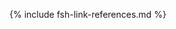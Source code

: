 [USCoreConditionEncounterDiagnosis]: http://hl7.org/fhir/us/core/STU5.0.1/StructureDefinition-us-core-condition-encounter-diagnosis.html
[USCoreConditionProblemsandHealthConcerns]: http://hl7.org/fhir/us/core/STU5.0.1/StructureDefinition-us-core-condition-problems-health-concerns.html
[USCoreLocation]: http://hl7.org/fhir/us/core/STU5.0.1/StructureDefinition-us-core-location.html
[USCoreOrganization]: http://hl7.org/fhir/us/core/STU5.0.1/StructureDefinition-us-core-organization.html
[USCorePatient]: http://hl7.org/fhir/us/core/STU5.0.1/StructureDefinition-us-core-patient.html
[USCorePractitioner]: http://hl7.org/fhir/us/core/STU5.0.1/StructureDefinition-us-core-practitioner.html
[USCorePractitionerRole]: http://hl7.org/fhir/us/core/STU5.0.1/StructureDefinition-us-core-practitionerrole.html
[QuestionnaireResponse]: http://hl7.org/fhir/R4/questionnaireresponse.html
[PartialDatesAndTimes]: https://hl7.org/fhir/us/vr-common-library/2024Jan/usage.html#partial-dates-and-times
[note on Child and Decedent Fetus name]: usage.html#child-and-decedent-fetus-name
[note on birth date and time]: https://hl7.org/fhir/us/vr-common-library/2024Jan/usage.html#birth-date-and-time
[note on patient gender]: https://hl7.org/fhir/us/vr-common-library/2024Jan/usage.html#gender
[note on patient transfers]: usage.html#mother-or-infant-transferred
[CityCodes]: https://hl7.org/fhir/us/vr-common-library/2024Jan/usage.html#city-codes
[CountyCodes]: https://hl7.org/fhir/us/vr-common-library/2024Jan/usage.html#county-codes
[StateLiterals]: https://hl7.org/fhir/us/vr-common-library/2024Jan/usage.html#state-literals
[CountryLiterals]: https://hl7.org/fhir/us/vr-common-library/2024Jan/usage.html#country-literals
[note on missing data]: usage.html#specifying-none-of-the-above-and-missing-data
[note on missing abnormal conditions of newborn data]: usage.html#abnormal-conditions-of-newborn
[note on missing maternal morbidity data]: usage.html#maternal-morbidities
[note on missing characteristics of labor and delivery data]: usage.html#characteristics-of-labor-and-delivery
[note on missing pregnancy risk factors data]: usage.html#pregnancy-risk-factors
[note on missing congenital anomaly data]: usage.html#congenital-anomalies-of-newborn
[note on missing infections present data]: usage.html#infection-present-during-pregnancy
[note on missing method of delivery data]: usage.html#method-of-delivery
[note on missing obstetric procedures data]: usage.html#obstetric-procedures
[use cases]: use_cases.html
[Categories]: categories.html 
[categories]: categories.html 
[Change Log]: change_log.html
[Changes Between Versions]: content-transitions.html
[Handling of edit flags]: usage.html#handling-of-edit-flags
[Birth and Fetal Death Vital Reporting]: bfdr_index.html
[Vital Records Common Library]: vrcl_index.html
[Medicolegal Death Investigation]: mdi_index.html
[Vital Records Death Reporting]: vrdr_index.html
[PHVS_Occupation_CDC_Census2010VS]: https://phinvads.cdc.gov/vads/ViewValueSet.action?oid=2.16.840.1.114222.4.11.7186
[PHVS_Industry_CDC_Census2010VS]: https://phinvads.cdc.gov/vads/ViewValueSet.action?oid=2.16.840.1.114222.4.11.7187
[PHVS_Occupation_CDC_Census2012VS]: https://phinvads.cdc.gov/vads/ViewValueSet.action?oid=2.16.840.1.114222.4.11.8026
[PHVS_Industry_CDC_Census2012VS]: https://phinvads.cdc.gov/vads/ViewValueSet.action?oid=2.16.840.1.114222.4.11.8027
[PHVS_Occupation_CDC_Census2018VS]: https://phinvads.cdc.gov/vads/ViewValueSet.action?oid=2.16.840.1.114222.4.11.8065
[PHVS_Industry_CDC_Census2018VS]: https://phinvads.cdc.gov/vads/ViewValueSet.action?oid=2.16.840.1.114222.4.11.8066
[ACMESystemRejectVS]: ValueSet-vrdr-system-reject-vs.html
[VRFM]: https://build.fhir.org/ig/nightingaleproject/vital_records_fhir_messaging_ig/message.html#successful-death-record-submission
[HL7EncounterAdmitSourceVS]: http://hl7.org/fhir/ValueSet/encounter-admit-source
[USCoreDischargeDispositionVS]: http://hl7.org/fhir/us/core/ValueSet/us-core-discharge-disposition
[USCoreBirthSexVS]: http://hl7.org/fhir/us/core/ValueSet/birthsex
{% include fsh-link-references.md %} 
<!--- Extensions -->
[patient-birthPlace]: http://hl7.org/fhir/extensions/StructureDefinition-patient-birthPlace.html
[liveBirthCertificateNumber]: StructureDefinition-Extension-live-birth-certificate-number.html
[fetalDeathReportNumber]: StructureDefinition-Extension-fetal-death-report-number.html
[liveBirthLocalFileNumber]: StructureDefinition-Extension-live-birth-local-file-number.html
[fetalDeathLocalFileNumber]: StructureDefinition-Extension-fetal-death-local-file-number.html
[patient-birthTime]: http://hl7.org/fhir/extensions/StructureDefinition-patient-birthTime.html
[birthsex]: http://hl7.org/fhir/us/core/STU5.0.1/StructureDefinition-us-core-birthsex.html
[cityCode]: https://hl7.org/fhir/us/vr-common-library/2024Jan/StructureDefinition-CityCode.html
[countyCode]: https://hl7.org/fhir/us/vr-common-library/2024Jan/StructureDefinition-DistrictCode.html
[bypassEditFlag]: https://hl7.org/fhir/us/vr-common-library/2024Jan/StructureDefinition-BypassEditFlag.html
[patient-multipleBirthTotal]: http://hl7.org/fhir/extensions/StructureDefinition-patient-multipleBirthTotal.html
[parentReportedAgeAtDelivery]: https://hl7.org/fhir/us/vr-common-library/2024Jan/StructureDefinition-Extension-reported-parent-age-at-delivery-vr.html
[dateReceivedByRegistrar]: StructureDefinition-Extension-date-received-by-registrar.html
[stnum]: https://hl7.org/fhir/us/vr-common-library/2024Jan/StructureDefinition-StreetNumber.html
[predir]: https://hl7.org/fhir/us/vr-common-library/2024Jan/StructureDefinition-PreDirectional.html
[stname]: https://hl7.org/fhir/us/vr-common-library/2024Jan/StructureDefinition-StreetName.html
[stdesig]: https://hl7.org/fhir/us/vr-common-library/2024Jan/StructureDefinition-StreetDesignator.html
[postdir]: https://hl7.org/fhir/us/vr-common-library/2024Jan/StructureDefinition-PostDirectional.html
[unitnum]: https://hl7.org/fhir/us/vr-common-library/2024Jan/StructureDefinition-UnitOrAptNumber.html
[dateFiledByRegistrar]: StructureDefinition-Extension-date-filed-by-registrar.html
[roleVitalRecords]: https://hl7.org/fhir/us/vr-common-library/2024Jan/StructureDefinition-Extension-role-vr.html
[withinCityLimitsIndicator]: https://hl7.org/fhir/us/vr-common-library/2024Jan/StructureDefinition-Extension-within-city-limits-indicator-vr.html
[motherOrFather]: https://hl7.org/fhir/us/vr-common-library/2024Jan/StructureDefinition-Extension-role-vr.html
[JFI]: https://build.fhir.org/ig/HL7/vr-common-library//StructureDefinition-AuxiliaryStateIdentifier1.html
[birthPlace]: http://hl7.org/fhir/R4/extension-patient-birthplace.html
<!---from VRCL-->
[ObservationAutopsyPerformedIndicatorVitalRecords]: https://hl7.org/fhir/us/vr-common-library/2024Jan/StructureDefinition-Observation-autopsy-performed-indicator-vr.html
[ObservationCodedRaceAndEthnicityVitalRecords]: https://hl7.org/fhir/us/vr-common-library/2024Jan/StructureDefinition-coded-race-and-ethnicity-vr.html
[ObservationEducationLevelVitalRecords]: https://hl7.org/fhir/us/vr-common-library/2024Jan/StructureDefinition-Observation-education-level-vr.html
[ObservationEmergingIssuesVitalRecords]: https://hl7.org/fhir/us/vr-common-library/2024Jan/StructureDefinition-Observation-emerging-issues-vr.html
[ObservationInputRaceAndEthnicityVitalRecords]: https://hl7.org/fhir/us/vr-common-library/2024Jan/StructureDefinition-input-race-and-ethnicity-vr.html
[ObservationUsualWorkVitalRecords]: https://hl7.org/fhir/us/vr-common-library/2024Jan/StructureDefinition-Observation-usual-work-vr.html
[PatientChildVitalRecords]: https://hl7.org/fhir/us/vr-common-library/2024Jan/StructureDefinition-Patient-child-vr.html
[PatientMotherVitalRecords]: https://hl7.org/fhir/us/vr-common-library/2024Jan/StructureDefinition-Patient-mother-vr.html
[PatientVitalRecords]: https://hl7.org/fhir/us/vr-common-library/2024Jan/StructureDefinition-Patient-vr.html
[PractitionerVitalRecords]: https://hl7.org/fhir/us/vr-common-library/2024Jan/StructureDefinition-Practitioner-vr.html
[RelatedPersonFatherNaturalVitalRecords]: https://hl7.org/fhir/us/vr-common-library/2024Jan/StructureDefinition-RelatedPerson-father-natural-vr.html
[RelatedPersonFatherVitalRecords]: https://hl7.org/fhir/us/vr-common-library/2024Jan/StructureDefinition-RelatedPerson-father-vr.html
[RelatedPersonMotherVitalRecords]: https://hl7.org/fhir/us/vr-common-library/2024Jan/StructureDefinition-RelatedPerson-mother-vr.html
[RelatedPersonParentVitalRecords]: https://hl7.org/fhir/us/vr-common-library/2024Jan/StructureDefinition-RelatedPerson-parent-vr.html
[ExtensionDatePartAbsentReasonVitalRecords]: https://hl7.org/fhir/us/vr-common-library/2024Jan/StructureDefinition-ExtensionDatePartAbsentReasonVitalRecords.html
[ExtensionPartialDateTimeVitalRecords]: https://hl7.org/fhir/us/vr-common-library/2024Jan/StructureDefinition-ExtensionPartialDateTimeVitalRecords.html
[ExtensionPatientFetalDeathVitalRecords]: https://hl7.org/fhir/us/vr-common-library/2024Jan/StructureDefinition-Extension-patient-fetal-death-vr.html
[ExtensionRelatedpersonBirthplaceVitalRecords]: https://hl7.org/fhir/us/vr-common-library/2024Jan/StructureDefinition-Extension-relatedperson-birthplace-vr.html
[ExtensionRelatedPersonDeceasedVitalRecords]: https://hl7.org/fhir/us/vr-common-library/2024Jan/StructureDefinition-Extension-relatedperson-deceased-vr.html
[ExtensionWithinCityLimitsIndicatorVitalRecords]: https://hl7.org/fhir/us/vr-common-library/2024Jan/StructureDefinition-Extension-within-city-limits-indicator-vr.html
[ExtensionBypassEditFlagVitalRecords]: https://hl7.org/fhir/us/vr-common-library/2024Jan/StructureDefinition-BypassEditFlag.html
[ExtensionCityCodeVitalRecords]: https://hl7.org/fhir/us/vr-common-library/2024Jan/StructureDefinition-CityCode.html
[ExtensionDistrictCodeVitalRecords]: https://hl7.org/fhir/us/vr-common-library/2024Jan/StructureDefinition-DistrictCode.html
[ExtensionPartialDateVitalRecords]: https://hl7.org/fhir/us/vr-common-library/2024Jan/StructureDefinition-ExtensionPartialDateVitalRecords.html
[ExtensionPostDirectionalVitalRecords]: https://hl7.org/fhir/us/vr-common-library/2024Jan/StructureDefinition-PostDirectional.html
[ExtensionPreDirectionalVitalRecords]: https://hl7.org/fhir/us/vr-common-library/2024Jan/StructureDefinition-PreDirectional.html
[ExtensionReportedParentAgeAtDeliveryVitalRecords]: https://hl7.org/fhir/us/vr-common-library/2024Jan/StructureDefinition-Extension-reported-parent-age-at-delivery-vr.html
[ExtensionStreetDesignatorVitalRecords]: https://hl7.org/fhir/us/vr-common-library/2024Jan/StructureDefinition-StreetDesignator.html
[ExtensionStreetNameVitalRecords]: https://hl7.org/fhir/us/vr-common-library/2024Jan/StructureDefinition-StreetName.html
[ExtensionStreetNumberVitalRecords]: https://hl7.org/fhir/us/vr-common-library/2024Jan/StructureDefinition-StreetNumber.html
[ExtensionUnitOrAptNumberVitalRecords]: https://hl7.org/fhir/us/vr-common-library/2024Jan/StructureDefinition-UnitOrAptNumber.html
[CodeSystemCanadianProvincesVitalRecords]: https://hl7.org/fhir/us/vr-common-library/2024Jan/CodeSystem-CodeSystem-canadian-provinces-vr.html
[CodeSystemComponentVitalRecords]: https://hl7.org/fhir/us/vr-common-library/2024Jan/CodeSystem-codesystem-vr-component.html
[CodeSystemCountryCodeVitalRecords]: https://hl7.org/fhir/us/vr-common-library/2024Jan/CodeSystem-CodeSystem-country-code-vr.html
[CodeSystemHispanicOriginVitalRecords]: https://hl7.org/fhir/us/vr-common-library/2024Jan/CodeSystem-CodeSystem-hispanic-origin-vr.html
[CodeSystemIJEVitalRecords]: https://hl7.org/fhir/us/vr-common-library/2024Jan/CodeSystem-codesystem-ije-vr.html
[CodeSystemJurisdictionsVitalRecords]: https://hl7.org/fhir/us/vr-common-library/2024Jan/CodeSystem-CodeSystem-jurisdictions-vr.html
[CodeSystemMissingValueReasonVitalRecords]: https://hl7.org/fhir/us/vr-common-library/2024Jan/CodeSystem-CodeSystem-missing-value-reason-vr.html
[CodeSystemRaceCodeVitalRecords]: https://hl7.org/fhir/us/vr-common-library/2024Jan/CodeSystem-CodeSystem-race-code-vr.html
[CodeSystemRaceRecode40VitalRecords]: https://hl7.org/fhir/us/vr-common-library/2024Jan/CodeSystem-CodeSystem-race-recode-40-vr.html
[CodeSystemEditFlagsVitalRecords]: https://hl7.org/fhir/us/vr-common-library/2024Jan/CodeSystem-CodeSystem-vr-edit-flags.html
[CodeSystemLocalObservationsCodesVitalRecords]: https://hl7.org/fhir/us/vr-common-library/2024Jan/CodeSystem-CodeSystem-local-observation-codes-vr.html
[ValueSetBirthAttendantTitlesVitalRecords]: https://hl7.org/fhir/us/vr-common-library/2024Jan/ValueSet-ValueSet-birth-attendant-titles-vr.html
[ValueSetBirthplaceCountryVitalRecords]: https://hl7.org/fhir/us/vr-common-library/2024Jan/ValueSet-ValueSet-birthplace-country-vr.html
[ValueSetBirthSexChildVitalRecords]: https://hl7.org/fhir/us/vr-common-library/2024Jan/ValueSet-ValueSet-birth-sex-child-vr.html
[ValueSetBirthSexFetusVitalRecords]: https://hl7.org/fhir/us/vr-common-library/2024Jan/ValueSet-ValueSet-birth-sex-fetus-vr.html
[ValueSetEditBypass01234VitalRecords]: https://hl7.org/fhir/us/vr-common-library/2024Jan/ValueSet-valueset-edit-bypass-01234-vr.html
[ValueSetEducationLevelVitalRecords]: https://hl7.org/fhir/us/vr-common-library/2024Jan/ValueSet-ValueSet-education-level-vr.html
[ValueSetEducationLevelPersonVitalRecords]: https://hl7.org/fhir/us/vr-common-library/2024Jan/ValueSet-ValueSet-education-level-person-vr.html
[ValueSetCodedRaceAndEthnicityPersonVitalRecords]: https://hl7.org/fhir/us/vr-common-library/2024Jan/ValueSet-ValueSet-coded-race-and-ethnicity-person-vr.html
[ValueSetFatherRelationshipVitalRecords]: https://hl7.org/fhir/us/vr-common-library/2024Jan/ValueSet-ValueSet-father-relationship-vr.html
[ValueSetHispanicNoUnknownVitalRecords]: https://hl7.org/fhir/us/vr-common-library/2024Jan/ValueSet-ValueSet-hispanic-no-unknown-vr.html
[ValueSetHispanicOriginVitalRecords]: https://hl7.org/fhir/us/vr-common-library/2024Jan/ValueSet-ValueSet-hispanic-origin-vr.html
[ValueSetJurisdictionVitalRecords]: https://hl7.org/fhir/us/vr-common-library/2024Jan/ValueSet-ValueSet-jurisdiction-vr.html
[ValueSetInputRaceAndEthnicityPersonVitalRecords]: https://hl7.org/fhir/us/vr-common-library/2024Jan/ValueSet-ValueSet-input-race-and-ethnicity-person-vr.html
[ValueSetMotherRelationshipVitalRecords]: https://hl7.org/fhir/us/vr-common-library/2024Jan/ValueSet-ValueSet-mother-relationship-vr.html
[ValueSetMothersDateOfBirthEditFlagsVitalRecords]: https://hl7.org/fhir/us/vr-common-library/2024Jan/ValueSet-ValueSet-mothers-date-of-birth-edit-flags-vr.html
[ValueSetPluralityEditFlagsVitalRecords]: https://hl7.org/fhir/us/vr-common-library/2024Jan/ValueSet-ValueSet-plurality-edit-flags-vr.html
[ValueSetRaceCodeVitalRecords]: https://hl7.org/fhir/us/vr-common-library/2024Jan/ValueSet-ValueSet-race-code-vr.html
[ValueSetRaceMissingValueReasonVitalRecords]: https://hl7.org/fhir/us/vr-common-library/2024Jan/ValueSet-ValueSet-race-missing-value-reason-vr.html
[ValueSetRaceRecode40VitalRecords]: https://hl7.org/fhir/us/vr-common-library/2024Jan/ValueSet-ValueSet-race-recode-40-vr.html
[ValueSetResidenceCountryVitalRecords]: https://hl7.org/fhir/us/vr-common-library/2024Jan/ValueSet-ValueSet-residence-country-vr.html
[ValueSetStatesTerritoriesAndProvincesVitalRecords]: https://hl7.org/fhir/us/vr-common-library/2024Jan/ValueSet-ValueSet-states-territories-provinces-vr.html
[ValueSetUSStatesAndTerritoriesVitalRecords]: https://hl7.org/fhir/us/vr-common-library/2024Jan/ValueSet-ValueSet-usstates-territories-vr.html
[ValueSetUnitsOfAgeVitalRecords]: https://hl7.org/fhir/us/vr-common-library/2024Jan/ValueSet-ValueSet-units-of-age-vr.html
[ValueSetYesNoNotApplicableVitalRecords]: https://hl7.org/fhir/us/vr-common-library/2024Jan/ValueSet-ValueSet-yes-no-not-applicable-vr.html
[ValueSetYesNoUnknownVitalRecords]: https://hl7.org/fhir/us/vr-common-library/2024Jan/ValueSet-ValueSet-yes-no-unknown-vr.html
[ValueSetYesNoUnknownNotApplicableVitalRecords]: https://hl7.org/fhir/us/vr-common-library/2024Jan/ValueSet-ValueSet-yes-no-unknown-not-applicable-vr.html
[ConceptMapBirthAttendantTitlesVitalRecords]: https://hl7.org/fhir/us/vr-common-library/2024Jan/ConceptMap-ConceptMapBirthAttendantTitlesVitalRecords.html
[ConceptMapBirthSexChildVitalRecords]: https://hl7.org/fhir/us/vr-common-library/2024Jan/ConceptMap-ConceptMapBirthSexChildVitalRecords.html
[ConceptMapBirthSexFetusVitalRecords]: https://hl7.org/fhir/us/vr-common-library/2024Jan/ConceptMap-ConceptMapBirthSexFetusVitalRecords.html
[ConceptMapEditBypass01234VitalRecords]: https://hl7.org/fhir/us/vr-common-library/2024Jan/ConceptMap-ConceptMapEditBypass01234VitalRecords.html
[ConceptMapEducationLevelVitalRecords]: https://hl7.org/fhir/us/vr-common-library/2024Jan/ConceptMap-ConceptMapEducationLevelVitalRecords.html
[ConceptMapHispanicNoUnknownVitalRecords]: https://hl7.org/fhir/us/vr-common-library/2024Jan/ConceptMap-ConceptMapHispanicNoUnknownVitalRecords.html
[ConceptMapHispanicOriginVitalRecords]: https://hl7.org/fhir/us/vr-common-library/2024Jan/ConceptMap-ConceptMapHispanicOriginVitalRecords.html
[ConceptMapMothersDateOfBirthEditFlagsVitalRecords]: https://hl7.org/fhir/us/vr-common-library/2024Jan/ConceptMap-ConceptMapMothersDateOfBirthEditFlagsVitalRecords.html
[ConceptMapPluralityEditFlagsVitalRecords]: https://hl7.org/fhir/us/vr-common-library/2024Jan/ConceptMap-ConceptMapPluralityEditFlagsVitalRecords.html
[ConceptMapRaceCodeVitalRecords]: https://hl7.org/fhir/us/vr-common-library/2024Jan/ConceptMap-ConceptMapRaceCodeVitalRecords.html
[ConceptMapRaceMissingValueReasonVitalRecords]: https://hl7.org/fhir/us/vr-common-library/2024Jan/ConceptMap-ConceptMapRaceMissingValueReasonVitalRecords.html
[ConceptMapRaceRecode40VitalRecords]: https://hl7.org/fhir/us/vr-common-library/2024Jan/ConceptMap-ConceptMapRaceRecode40VitalRecords.html
[ConceptMapUnitsOfAgeVitalRecords]: https://hl7.org/fhir/us/vr-common-library/2024Jan/ConceptMap-ConceptMapUnitsOfAgeVitalRecords.html
[ConceptMapYesNoNotApplicableVitalRecords]: https://hl7.org/fhir/us/vr-common-library/2024Jan/ConceptMap-ConceptMapYesNoNotApplicableVitalRecords.html
[ConceptMapYesNoUnknownNotApplicableVitalRecords]: https://hl7.org/fhir/us/vr-common-library/2024Jan/ConceptMap-ConceptMapYesNoUnknownNotApplicableVitalRecords.html
[ConceptMapYesNoUnknownVitalRecords]: https://hl7.org/fhir/us/vr-common-library/2024Jan/ConceptMap-ConceptMapYesNoUnknownVitalRecords.html
[expansion-parameters-vr-common]: https://hl7.org/fhir/us/vr-common-library/2024Jan/Parameters-expansion-parameters-vr-common.html
[observation-input-race-and-ethnicity-vr-mother]: https://hl7.org/fhir/us/vr-common-library/2024Jan/Observation-observation-input-race-and-ethnicity-vr-mother.html
[observation-input-race-and-ethnicity-vr-father]: https://hl7.org/fhir/us/vr-common-library/2024Jan/Observation-observation-input-race-and-ethnicity-vr-father.html
[observation-coded-race-and-ethnicity-vr-mother]: https://hl7.org/fhir/us/vr-common-library/2024Jan/Observation-observation-coded-race-and-ethnicity-vr-mother.html
[observation-coded-race-and-ethnicity-vr-father]: https://hl7.org/fhir/us/vr-common-library/2024Jan/Observation-observation-coded-race-and-ethnicity-vr-father.html
[observation-autopsy-performed-indicator-vr-a-freeman]: https://hl7.org/fhir/us/vr-common-library/2024Jan/Observation-observation-autopsy-performed-indicator-vr-a-freeman.html
[observation-education-level-vr-a-freeman]: https://hl7.org/fhir/us/vr-common-library/2024Jan/Observation-observation-education-level-vr-a-freeman.html
[observation-emerging-issues-vr-a-freeman]: https://hl7.org/fhir/us/vr-common-library/2024Jan/Observation-observation-emerging-issues-vr-a-freeman.html
[observation-partial-date-time-example]: https://hl7.org/fhir/us/vr-common-library/2024Jan/Observation-observation-partial-date-time-example.html
[patient-child-vr-babyg-quinn-common]: https://hl7.org/fhir/us/vr-common-library/2024Jan/Patient-patient-child-vr-babyg-quinn-common.html
[patient-child-vr-babyg-quinn-w-edit]: https://hl7.org/fhir/us/vr-common-library/2024Jan/Patient-patient-child-vr-babyg-quinn-w-edit.html
[patient-fetal-death-example]: https://hl7.org/fhir/us/vr-common-library/2024Jan/Patient-patient-fetal-death-example.html
[patient-mother-vr-birth-date-part-absent]: https://hl7.org/fhir/us/vr-common-library/2024Jan/Patient-patient-mother-vr-birth-date-part-absent.html
[patient-mother-vr-jada-ann-quinn-common]: https://hl7.org/fhir/us/vr-common-library/2024Jan/Patient-patient-mother-vr-jada-ann-quinn-common.html
[practitioner-vr-janet-seito-common]: https://hl7.org/fhir/us/vr-common-library/2024Jan/Practitioner-practitioner-vr-janet-seito-common.html
[relatedperson-father-natural-vr-james-brandon-quinn-common]: RelatedPerson-relatedperson-father-natural-vr-james-brandon-quinn-common.html
[relatedperson-father-vr-tom-yan-lee-common]: https://hl7.org/fhir/us/vr-common-library/2024Jan/RelatedPerson-relatedperson-father-vr-tom-yan-lee-common.html
[relatedperson-father-vr-tony-lewis-common]: https://hl7.org/fhir/us/vr-common-library/2024Jan/RelatedPerson-relatedperson-father-vr-tony-lewis-common.html
[relatedperson-mother-vr-carol-hoffer-common]: https://hl7.org/fhir/us/vr-common-library/2024Jan/RelatedPerson-relatedperson-mother-vr-carol-hoffer-common.html
[relatedperson-parent-vr-stepmother]: https://hl7.org/fhir/us/vr-common-library/2024Jan/RelatedPerson-relatedperson-parent-vr-stepmother.html
[us-core-patient-vr-a-freeman]: https://hl7.org/fhir/us/vr-common-library/2024Jan/Patient-us-core-patient-vr-a-freeman.html
[us-core-patient-vr-unknown-name]: https://hl7.org/fhir/us/vr-common-library/2024Jan/Patient-us-core-patient-vr-unknown-name.html
[ObservationEditFlagBirthweight]: StructureDefinition-Observation-edit-flag-birthweight.html
[ObservationEditFlagEstimateOfGestation]: StructureDefinition-Observation-edit-flag-estimate-of-gestation.html
[ObservationEditFlagFathersDateOfBirth]: StructureDefinition-Observation-edit-flag-fathers-date-of-birth.html
[ObservationEditFlagFathersEducation]: StructureDefinition-Observation-edit-flag-fathers-education.html
[ObservationEditFlagMothersDateOfBirth]: StructureDefinition-Observation-edit-flag-mothers-date-of-birth.html
[ObservationEditFlagMothersDeliveryWeight]: StructureDefinition-Observation-edit-flag-mothers-delivery-weight.html
[ObservationEditFlagMothersEducation]: StructureDefinition-Observation-edit-flag-mothers-education.html
[ObservationEditFlagMothersHeight]: StructureDefinition-Observation-edit-flag-mothers-height.html
[ObservationEditFlagMothersPrepregnancyWeight]: StructureDefinition-Observation-edit-flag-mothers-prepregnancy-weight.html
[ObservationEditFlagNumberPrenatalCareVisits]: StructureDefinition-Observation-edit-flag-number-prenatal-care-visits.html
[ObservationEditFlagNumberPreviousCesareans]: StructureDefinition-Observation-edit-flag-number-previous-cesareans.html
[ObservationEditFlagPlurality]: StructureDefinition-Observation-edit-flag-plurality.html
[Extension-relatedperson-birthplace-vr]: http://hl7.org/fhir/us/vr-common-library/2024Jan/StructureDefinition-Extension-relatedperson-birthplace-vr.html
